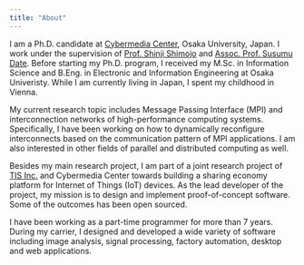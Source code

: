 ```yaml
---
title: "About"
---
```


I am a Ph.D. candidate at [Cybermedia Center](http://www.cmc.osaka-u.ac.jp/),
Osaka University, Japan. I work under the supervision of [Prof. Shinji
Shimojo](https://sites.google.com/site/sshimojo/) and [Assoc. Prof. Susumu
Date](http://ds-server.ais.cmc.osaka-u.ac.jp/). Before starting my Ph.D.
program, I received my M.Sc. in Information Science and B.Eng. in Electronic
and Information Engineering at Osaka Univeristy. While I am currently living
in Japan, I spent my childhood in Vienna.

My current research topic includes Message Passing Interface (MPI) and
interconnection networks of high-performance computing systems. Specifically,
I have been working on how to dynamically reconfigure interconnects based
on the communication pattern of MPI applications. I am also interested in
other fields of parallel and distributed computing as well.

Besides my main research project, I am part of a joint research project of
[TIS Inc.](https://www.tis.co.jp/) and Cybermedia Center towards building a
sharing economy platform for Internet of Things (IoT) devices. As the lead
developer of the project, my mission is to design and implement
proof-of-concept software. Some of the outcomes has been open sourced.

I have been working as a part-time programmer for more than 7 years.
During my carrier, I designed and developed a wide variety of software
including image analysis, signal processing, factory automation, desktop and
web applications.
